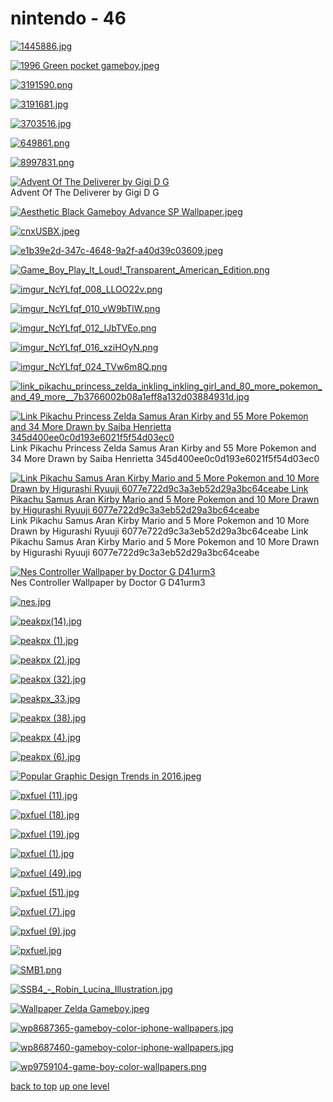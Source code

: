 # nintendo - 46
[![1445886.jpg](https://raw.githubusercontent.com/buckmanc/Wallpapers/main/mobile/nintendo/1445886.jpg "1445886.jpg")](https://raw.githubusercontent.com/buckmanc/Wallpapers/main/mobile/nintendo/1445886.jpg)

[![1996 Green pocket gameboy.jpeg](https://raw.githubusercontent.com/buckmanc/Wallpapers/main/mobile/nintendo/1996%20Green%20pocket%20gameboy.jpeg "1996 Green pocket gameboy.jpeg")](https://raw.githubusercontent.com/buckmanc/Wallpapers/main/mobile/nintendo/1996%20Green%20pocket%20gameboy.jpeg)

[![3191590.png](https://raw.githubusercontent.com/buckmanc/Wallpapers/main/mobile/nintendo/3191590.png "3191590.png")](https://raw.githubusercontent.com/buckmanc/Wallpapers/main/mobile/nintendo/3191590.png)

[![3191681.jpg](https://raw.githubusercontent.com/buckmanc/Wallpapers/main/mobile/nintendo/3191681.jpg "3191681.jpg")](https://raw.githubusercontent.com/buckmanc/Wallpapers/main/mobile/nintendo/3191681.jpg)

[![3703516.jpg](https://raw.githubusercontent.com/buckmanc/Wallpapers/main/mobile/nintendo/3703516.jpg "3703516.jpg")](https://raw.githubusercontent.com/buckmanc/Wallpapers/main/mobile/nintendo/3703516.jpg)

[![649861.png](https://raw.githubusercontent.com/buckmanc/Wallpapers/main/mobile/nintendo/649861.png "649861.png")](https://raw.githubusercontent.com/buckmanc/Wallpapers/main/mobile/nintendo/649861.png)

[![8997831.png](https://raw.githubusercontent.com/buckmanc/Wallpapers/main/mobile/nintendo/8997831.png "8997831.png")](https://raw.githubusercontent.com/buckmanc/Wallpapers/main/mobile/nintendo/8997831.png)

[![Advent Of The Deliverer by Gigi D G](https://raw.githubusercontent.com/buckmanc/Wallpapers/main/mobile/nintendo/advent_of_the_deliverer_by_gigi_d_g.png "Advent Of The Deliverer by Gigi D G")](https://raw.githubusercontent.com/buckmanc/Wallpapers/main/mobile/nintendo/advent_of_the_deliverer_by_gigi_d_g.png)\
Advent Of The Deliverer by Gigi D G

[![Aesthetic Black Gameboy Advance SP Wallpaper.jpeg](https://raw.githubusercontent.com/buckmanc/Wallpapers/main/mobile/nintendo/Aesthetic%20Black%20Gameboy%20Advance%20SP%20Wallpaper.jpeg "Aesthetic Black Gameboy Advance SP Wallpaper.jpeg")](https://raw.githubusercontent.com/buckmanc/Wallpapers/main/mobile/nintendo/Aesthetic%20Black%20Gameboy%20Advance%20SP%20Wallpaper.jpeg)

[![cnxUSBX.jpeg](https://raw.githubusercontent.com/buckmanc/Wallpapers/main/mobile/nintendo/cnxUSBX.jpeg "cnxUSBX.jpeg")](https://raw.githubusercontent.com/buckmanc/Wallpapers/main/mobile/nintendo/cnxUSBX.jpeg)

[![e1b39e2d-347c-4648-9a2f-a40d39c03609.jpeg](https://raw.githubusercontent.com/buckmanc/Wallpapers/main/mobile/nintendo/e1b39e2d-347c-4648-9a2f-a40d39c03609.jpeg "e1b39e2d-347c-4648-9a2f-a40d39c03609.jpeg")](https://raw.githubusercontent.com/buckmanc/Wallpapers/main/mobile/nintendo/e1b39e2d-347c-4648-9a2f-a40d39c03609.jpeg)

[![Game_Boy_Play_It_Loud!_Transparent_American_Edition.png](https://raw.githubusercontent.com/buckmanc/Wallpapers/main/mobile/nintendo/Game_Boy_Play_It_Loud!_Transparent_American_Edition.png "Game_Boy_Play_It_Loud!_Transparent_American_Edition.png")](https://raw.githubusercontent.com/buckmanc/Wallpapers/main/mobile/nintendo/Game_Boy_Play_It_Loud!_Transparent_American_Edition.png)

[![imgur_NcYLfqf_008_LLOO22v.png](https://raw.githubusercontent.com/buckmanc/Wallpapers/main/mobile/nintendo/imgur_NcYLfqf_008_LLOO22v.png "imgur_NcYLfqf_008_LLOO22v.png")](https://raw.githubusercontent.com/buckmanc/Wallpapers/main/mobile/nintendo/imgur_NcYLfqf_008_LLOO22v.png)

[![imgur_NcYLfqf_010_vW9bTlW.png](https://raw.githubusercontent.com/buckmanc/Wallpapers/main/mobile/nintendo/imgur_NcYLfqf_010_vW9bTlW.png "imgur_NcYLfqf_010_vW9bTlW.png")](https://raw.githubusercontent.com/buckmanc/Wallpapers/main/mobile/nintendo/imgur_NcYLfqf_010_vW9bTlW.png)

[![imgur_NcYLfqf_012_IJbTVEo.png](https://raw.githubusercontent.com/buckmanc/Wallpapers/main/mobile/nintendo/imgur_NcYLfqf_012_IJbTVEo.png "imgur_NcYLfqf_012_IJbTVEo.png")](https://raw.githubusercontent.com/buckmanc/Wallpapers/main/mobile/nintendo/imgur_NcYLfqf_012_IJbTVEo.png)

[![imgur_NcYLfqf_016_xziHOyN.png](https://raw.githubusercontent.com/buckmanc/Wallpapers/main/mobile/nintendo/imgur_NcYLfqf_016_xziHOyN.png "imgur_NcYLfqf_016_xziHOyN.png")](https://raw.githubusercontent.com/buckmanc/Wallpapers/main/mobile/nintendo/imgur_NcYLfqf_016_xziHOyN.png)

[![imgur_NcYLfqf_024_TVw6m8Q.png](https://raw.githubusercontent.com/buckmanc/Wallpapers/main/mobile/nintendo/imgur_NcYLfqf_024_TVw6m8Q.png "imgur_NcYLfqf_024_TVw6m8Q.png")](https://raw.githubusercontent.com/buckmanc/Wallpapers/main/mobile/nintendo/imgur_NcYLfqf_024_TVw6m8Q.png)

[![link_pikachu_princess_zelda_inkling_inkling_girl_and_80_more_pokemon_and_49_more__7b3766002b08a1eff8a132d03884931d.jpg](https://raw.githubusercontent.com/buckmanc/Wallpapers/main/mobile/nintendo/link_pikachu_princess_zelda_inkling_inkling_girl_and_80_more_pokemon_and_49_more__7b3766002b08a1eff8a132d03884931d.jpg "link_pikachu_princess_zelda_inkling_inkling_girl_and_80_more_pokemon_and_49_more__7b3766002b08a1eff8a132d03884931d.jpg")](https://raw.githubusercontent.com/buckmanc/Wallpapers/main/mobile/nintendo/link_pikachu_princess_zelda_inkling_inkling_girl_and_80_more_pokemon_and_49_more__7b3766002b08a1eff8a132d03884931d.jpg)

[![ Link Pikachu Princess Zelda Samus Aran Kirby and 55 More Pokemon and 34 More Drawn by Saiba Henrietta 345d400ee0c0d193e6021f5f54d03ec0](https://raw.githubusercontent.com/buckmanc/Wallpapers/main/mobile/nintendo/__link_pikachu_princess_zelda_samus_aran_kirby_and_55_more_pokemon_and_34_more_drawn_by_saiba_henrietta__345d400ee0c0d193e6021f5f54d03ec0.jpg " Link Pikachu Princess Zelda Samus Aran Kirby and 55 More Pokemon and 34 More Drawn by Saiba Henrietta 345d400ee0c0d193e6021f5f54d03ec0")](https://raw.githubusercontent.com/buckmanc/Wallpapers/main/mobile/nintendo/__link_pikachu_princess_zelda_samus_aran_kirby_and_55_more_pokemon_and_34_more_drawn_by_saiba_henrietta__345d400ee0c0d193e6021f5f54d03ec0.jpg)\
 Link Pikachu Princess Zelda Samus Aran Kirby and 55 More Pokemon and 34 More Drawn by Saiba Henrietta 345d400ee0c0d193e6021f5f54d03ec0

[![ Link Pikachu Samus Aran Kirby Mario and 5 More Pokemon and 10 More Drawn by Higurashi Ryuuji 6077e722d9c3a3eb52d29a3bc64ceabe
Link Pikachu Samus Aran Kirby Mario and 5 More Pokemon and 10 More Drawn by Higurashi Ryuuji 6077e722d9c3a3eb52d29a3bc64ceabe](https://raw.githubusercontent.com/buckmanc/Wallpapers/main/mobile/nintendo/link_pikachu_samus_aran_kirby_mario_and_5_more_pokemon_and_10_more_drawn_by_higurashi_ryuuji__6077e722d9c3a3eb52d29a3bc64ceabe.png " Link Pikachu Samus Aran Kirby Mario and 5 More Pokemon and 10 More Drawn by Higurashi Ryuuji 6077e722d9c3a3eb52d29a3bc64ceabe
Link Pikachu Samus Aran Kirby Mario and 5 More Pokemon and 10 More Drawn by Higurashi Ryuuji 6077e722d9c3a3eb52d29a3bc64ceabe")](https://raw.githubusercontent.com/buckmanc/Wallpapers/main/mobile/nintendo/link_pikachu_samus_aran_kirby_mario_and_5_more_pokemon_and_10_more_drawn_by_higurashi_ryuuji__6077e722d9c3a3eb52d29a3bc64ceabe.png)\
 Link Pikachu Samus Aran Kirby Mario and 5 More Pokemon and 10 More Drawn by Higurashi Ryuuji 6077e722d9c3a3eb52d29a3bc64ceabe
Link Pikachu Samus Aran Kirby Mario and 5 More Pokemon and 10 More Drawn by Higurashi Ryuuji 6077e722d9c3a3eb52d29a3bc64ceabe

[![Nes Controller Wallpaper by Doctor G D41urm3](https://raw.githubusercontent.com/buckmanc/Wallpapers/main/mobile/nintendo/nes_controller_wallpaper_by_doctor_g_d41urm3.jpg "Nes Controller Wallpaper by Doctor G D41urm3")](https://raw.githubusercontent.com/buckmanc/Wallpapers/main/mobile/nintendo/nes_controller_wallpaper_by_doctor_g_d41urm3.jpg)\
Nes Controller Wallpaper by Doctor G D41urm3

[![nes.jpg](https://raw.githubusercontent.com/buckmanc/Wallpapers/main/mobile/nintendo/nes.jpg "nes.jpg")](https://raw.githubusercontent.com/buckmanc/Wallpapers/main/mobile/nintendo/nes.jpg)

[![peakpx(14).jpg](https://raw.githubusercontent.com/buckmanc/Wallpapers/main/mobile/nintendo/peakpx(14).jpg "peakpx(14).jpg")](https://raw.githubusercontent.com/buckmanc/Wallpapers/main/mobile/nintendo/peakpx(14).jpg)

[![peakpx (1).jpg](https://raw.githubusercontent.com/buckmanc/Wallpapers/main/mobile/nintendo/peakpx%20(1).jpg "peakpx (1).jpg")](https://raw.githubusercontent.com/buckmanc/Wallpapers/main/mobile/nintendo/peakpx%20(1).jpg)

[![peakpx (2).jpg](https://raw.githubusercontent.com/buckmanc/Wallpapers/main/mobile/nintendo/peakpx%20(2).jpg "peakpx (2).jpg")](https://raw.githubusercontent.com/buckmanc/Wallpapers/main/mobile/nintendo/peakpx%20(2).jpg)

[![peakpx (32).jpg](https://raw.githubusercontent.com/buckmanc/Wallpapers/main/mobile/nintendo/peakpx%20(32).jpg "peakpx (32).jpg")](https://raw.githubusercontent.com/buckmanc/Wallpapers/main/mobile/nintendo/peakpx%20(32).jpg)

[![peakpx_33.jpg](https://raw.githubusercontent.com/buckmanc/Wallpapers/main/mobile/nintendo/peakpx_33.jpg "peakpx_33.jpg")](https://raw.githubusercontent.com/buckmanc/Wallpapers/main/mobile/nintendo/peakpx_33.jpg)

[![peakpx (38).jpg](https://raw.githubusercontent.com/buckmanc/Wallpapers/main/mobile/nintendo/peakpx%20(38).jpg "peakpx (38).jpg")](https://raw.githubusercontent.com/buckmanc/Wallpapers/main/mobile/nintendo/peakpx%20(38).jpg)

[![peakpx (4).jpg](https://raw.githubusercontent.com/buckmanc/Wallpapers/main/mobile/nintendo/peakpx%20(4).jpg "peakpx (4).jpg")](https://raw.githubusercontent.com/buckmanc/Wallpapers/main/mobile/nintendo/peakpx%20(4).jpg)

[![peakpx (6).jpg](https://raw.githubusercontent.com/buckmanc/Wallpapers/main/mobile/nintendo/peakpx%20(6).jpg "peakpx (6).jpg")](https://raw.githubusercontent.com/buckmanc/Wallpapers/main/mobile/nintendo/peakpx%20(6).jpg)

[![Popular Graphic Design Trends in 2016.jpeg](https://raw.githubusercontent.com/buckmanc/Wallpapers/main/mobile/nintendo/Popular%20Graphic%20Design%20Trends%20in%202016.jpeg "Popular Graphic Design Trends in 2016.jpeg")](https://raw.githubusercontent.com/buckmanc/Wallpapers/main/mobile/nintendo/Popular%20Graphic%20Design%20Trends%20in%202016.jpeg)

[![pxfuel (11).jpg](https://raw.githubusercontent.com/buckmanc/Wallpapers/main/mobile/nintendo/pxfuel%20(11).jpg "pxfuel (11).jpg")](https://raw.githubusercontent.com/buckmanc/Wallpapers/main/mobile/nintendo/pxfuel%20(11).jpg)

[![pxfuel (18).jpg](https://raw.githubusercontent.com/buckmanc/Wallpapers/main/mobile/nintendo/pxfuel%20(18).jpg "pxfuel (18).jpg")](https://raw.githubusercontent.com/buckmanc/Wallpapers/main/mobile/nintendo/pxfuel%20(18).jpg)

[![pxfuel (19).jpg](https://raw.githubusercontent.com/buckmanc/Wallpapers/main/mobile/nintendo/pxfuel%20(19).jpg "pxfuel (19).jpg")](https://raw.githubusercontent.com/buckmanc/Wallpapers/main/mobile/nintendo/pxfuel%20(19).jpg)

[![pxfuel (1).jpg](https://raw.githubusercontent.com/buckmanc/Wallpapers/main/mobile/nintendo/pxfuel%20(1).jpg "pxfuel (1).jpg")](https://raw.githubusercontent.com/buckmanc/Wallpapers/main/mobile/nintendo/pxfuel%20(1).jpg)

[![pxfuel (49).jpg](https://raw.githubusercontent.com/buckmanc/Wallpapers/main/mobile/nintendo/pxfuel%20(49).jpg "pxfuel (49).jpg")](https://raw.githubusercontent.com/buckmanc/Wallpapers/main/mobile/nintendo/pxfuel%20(49).jpg)

[![pxfuel (51).jpg](https://raw.githubusercontent.com/buckmanc/Wallpapers/main/mobile/nintendo/pxfuel%20(51).jpg "pxfuel (51).jpg")](https://raw.githubusercontent.com/buckmanc/Wallpapers/main/mobile/nintendo/pxfuel%20(51).jpg)

[![pxfuel (7).jpg](https://raw.githubusercontent.com/buckmanc/Wallpapers/main/mobile/nintendo/pxfuel%20(7).jpg "pxfuel (7).jpg")](https://raw.githubusercontent.com/buckmanc/Wallpapers/main/mobile/nintendo/pxfuel%20(7).jpg)

[![pxfuel (9).jpg](https://raw.githubusercontent.com/buckmanc/Wallpapers/main/mobile/nintendo/pxfuel%20(9).jpg "pxfuel (9).jpg")](https://raw.githubusercontent.com/buckmanc/Wallpapers/main/mobile/nintendo/pxfuel%20(9).jpg)

[![pxfuel.jpg](https://raw.githubusercontent.com/buckmanc/Wallpapers/main/mobile/nintendo/pxfuel.jpg "pxfuel.jpg")](https://raw.githubusercontent.com/buckmanc/Wallpapers/main/mobile/nintendo/pxfuel.jpg)

[![SMB1.png](https://raw.githubusercontent.com/buckmanc/Wallpapers/main/mobile/nintendo/SMB1.png "SMB1.png")](https://raw.githubusercontent.com/buckmanc/Wallpapers/main/mobile/nintendo/SMB1.png)

[![SSB4_-_Robin_Lucina_Illustration.jpg](https://raw.githubusercontent.com/buckmanc/Wallpapers/main/mobile/nintendo/SSB4_-_Robin_Lucina_Illustration.jpg "SSB4_-_Robin_Lucina_Illustration.jpg")](https://raw.githubusercontent.com/buckmanc/Wallpapers/main/mobile/nintendo/SSB4_-_Robin_Lucina_Illustration.jpg)

[![Wallpaper Zelda Gameboy.jpeg](https://raw.githubusercontent.com/buckmanc/Wallpapers/main/mobile/nintendo/Wallpaper%20Zelda%20Gameboy.jpeg "Wallpaper Zelda Gameboy.jpeg")](https://raw.githubusercontent.com/buckmanc/Wallpapers/main/mobile/nintendo/Wallpaper%20Zelda%20Gameboy.jpeg)

[![wp8687365-gameboy-color-iphone-wallpapers.jpg](https://raw.githubusercontent.com/buckmanc/Wallpapers/main/mobile/nintendo/wp8687365-gameboy-color-iphone-wallpapers.jpg "wp8687365-gameboy-color-iphone-wallpapers.jpg")](https://raw.githubusercontent.com/buckmanc/Wallpapers/main/mobile/nintendo/wp8687365-gameboy-color-iphone-wallpapers.jpg)

[![wp8687460-gameboy-color-iphone-wallpapers.jpg](https://raw.githubusercontent.com/buckmanc/Wallpapers/main/mobile/nintendo/wp8687460-gameboy-color-iphone-wallpapers.jpg "wp8687460-gameboy-color-iphone-wallpapers.jpg")](https://raw.githubusercontent.com/buckmanc/Wallpapers/main/mobile/nintendo/wp8687460-gameboy-color-iphone-wallpapers.jpg)

[![wp9759104-game-boy-color-wallpapers.png](https://raw.githubusercontent.com/buckmanc/Wallpapers/main/mobile/nintendo/wp9759104-game-boy-color-wallpapers.png "wp9759104-game-boy-color-wallpapers.png")](https://raw.githubusercontent.com/buckmanc/Wallpapers/main/mobile/nintendo/wp9759104-game-boy-color-wallpapers.png)



[back to top](#)
[up one level](/mobile/README.MD)
